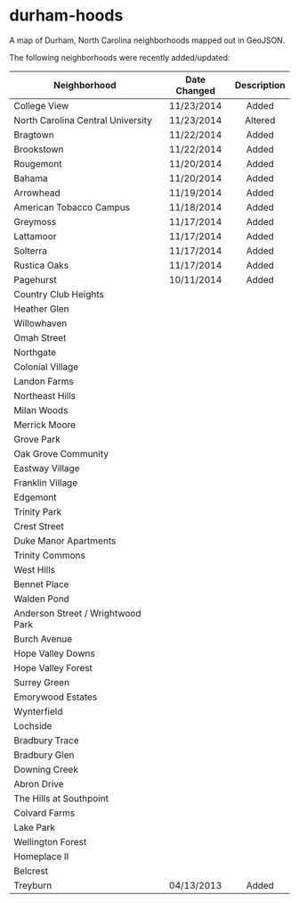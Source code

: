 durham-hoods
============

A map of Durham, North Carolina neighborhoods mapped out in GeoJSON.

The following neighborhoods were recently added/updated:

|Neighborhood                     | Date Changed  | Description  |
|---------------------------------|:-------------:|:------------:|
|College View                     |11/23/2014     | Added        |
|North Carolina Central University|11/23/2014     | Altered      |
|Bragtown                         |11/22/2014     | Added        |
|Brookstown                       |11/22/2014     | Added        |
|Rougemont                        |11/20/2014     | Added        |
|Bahama                           |11/20/2014     | Added        |
|Arrowhead                        |11/19/2014     | Added        |
|American Tobacco Campus          |11/18/2014     | Added        |
|Greymoss                         |11/17/2014     | Added        |
|Lattamoor                        |11/17/2014     | Added        |
|Solterra                         |11/17/2014     | Added        |
|Rustica Oaks                     |11/17/2014     | Added        |
|Pagehurst                        |10/11/2014     | Added        |
|Country Club Heights             |               |              |
|Heather Glen                     |               |              |
|Willowhaven                      |               |              |
|Omah Street                      |               |              |
|Northgate                        |               |              |
|Colonial Village                 |               |              |
|Landon Farms                     |               |              |
|Northeast Hills                  |               |              |
|Milan Woods                      |               |              |
|Merrick Moore                    |               |              |
|Grove Park                       |               |              |
|Oak Grove Community              |               |              |
|Eastway Village                  |               |              |
|Franklin Village                 |               |              |
|Edgemont                         |               |              |
|Trinity Park                     |               |              |
|Crest Street                     |               |              |
|Duke Manor Apartments            |               |              |
|Trinity Commons                  |               |              |
|West Hills                       |               |              |
|Bennet Place                     |               |              |
|Walden Pond                      |               |              |
|Anderson Street / Wrightwood Park|               |              |
|Burch Avenue                     |               |              |
|Hope Valley Downs                |               |              |
|Hope Valley Forest               |               |              |
|Surrey Green                     |               |              |
|Emorywood Estates                |               |              |
|Wynterfield                      |               |              |
|Lochside                         |               |              |
|Bradbury Trace                   |               |              |
|Bradbury Glen                    |               |              |
|Downing Creek                    |               |              |
|Abron Drive                      |               |              |
|The Hills at Southpoint          |               |              |
|Colvard Farms                    |               |              |
|Lake Park                        |               |              |
|Wellington Forest                |               |              |
|Homeplace II                     |               |              |
|Belcrest                         |               |              |
|Treyburn                         |04/13/2013     | Added        |
